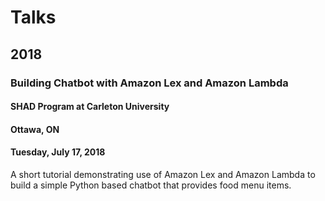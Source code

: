 # Talks

## 2018

### Building Chatbot with Amazon Lex and Amazon Lambda

#### SHAD Program at Carleton University

#### Ottawa, ON

#### Tuesday, July 17, 2018

A short tutorial demonstrating use of Amazon Lex and Amazon Lambda to build a simple Python based chatbot that provides food menu items.